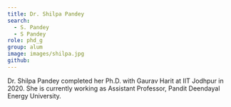 ```yaml
---
title: Dr. Shilpa Pandey
search:
  - S. Pandey
  - S Pandey
role: phd_g
group: alum
image: images/shilpa.jpg
github: 
---
```


Dr. Shilpa Pandey completed her Ph.D. with Gaurav Harit at IIT Jodhpur in 2020. She is currently working as Assistant Professor, Pandit Deendayal Energy University.
